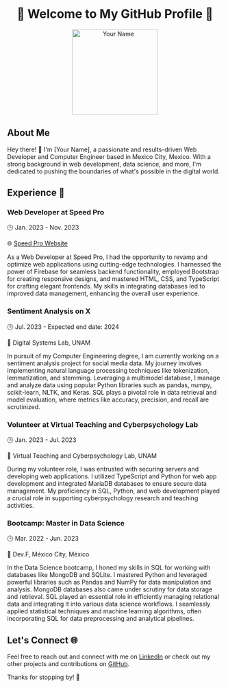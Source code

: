 <h1 align="center">🚀 Welcome to My GitHub Profile 🚀</h1>

<p align="center">
  <img src="your-profile-picture-url" alt="Your Name" width="200" height="200">
</p>

## About Me

Hey there! 👋 I'm [Your Name], a passionate and results-driven Web Developer and Computer Engineer based in Mexico City, Mexico. With a strong background in web development, data science, and more, I'm dedicated to pushing the boundaries of what's possible in the digital world.

## Experience 🌟

### Web Developer at Speed Pro

🕒 Jan. 2023 - Nov. 2023

🌐 [Speed Pro Website](https://www.speedpro.com/)

As a Web Developer at Speed Pro, I had the opportunity to revamp and optimize web applications using cutting-edge technologies. I harnessed the power of Firebase for seamless backend functionality, employed Bootstrap for creating responsive designs, and mastered HTML, CSS, and TypeScript for crafting elegant frontends. My skills in integrating databases led to improved data management, enhancing the overall user experience.

### Sentiment Analysis on X

🕒 Jul. 2023 - Expected end date: 2024

🏢 Digital Systems Lab, UNAM

In pursuit of my Computer Engineering degree, I am currently working on a sentiment analysis project for social media data. My journey involves implementing natural language processing techniques like tokenization, lemmatization, and stemming. Leveraging a multimodel database, I manage and analyze data using popular Python libraries such as pandas, numpy, scikit-learn, NLTK, and Keras. SQL plays a pivotal role in data retrieval and model evaluation, where metrics like accuracy, precision, and recall are scrutinized.

### Volunteer at Virtual Teaching and Cyberpsychology Lab

🕒 Jan. 2023 - Jul. 2023

🏢 Virtual Teaching and Cyberpsychology Lab, UNAM

During my volunteer role, I was entrusted with securing servers and developing web applications. I utilized TypeScript and Python for web app development and integrated MariaDB databases to ensure secure data management. My proficiency in SQL, Python, and web development played a crucial role in supporting cyberpsychology research and teaching activities.

### Bootcamp: Master in Data Science

🕒 Mar. 2022 - Jun. 2023

🏢 Dev.F, México City, México

In the Data Science bootcamp, I honed my skills in SQL for working with databases like MongoDB and SQLite. I mastered Python and leveraged powerful libraries such as Pandas and NumPy for data manipulation and analysis. MongoDB databases also came under scrutiny for data storage and retrieval. SQL played an essential role in efficiently managing relational data and integrating it into various data science workflows. I seamlessly applied statistical techniques and machine learning algorithms, often incorporating SQL for data preprocessing and analytical pipelines.

## Let's Connect 🌐

Feel free to reach out and connect with me on [LinkedIn](https://www.linkedin.com/in/yourlinkedinprofile) or check out my other projects and contributions on [GitHub](https://github.com/yourgithubprofile).

Thanks for stopping by! 🌟

